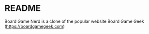 # README

Board Game Nerd is a clone of the popular website Board Game Geek (https://boardgamegeek.com)
